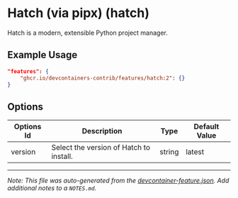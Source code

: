 
# Hatch (via pipx) (hatch)

Hatch is a modern, extensible Python project manager.

## Example Usage

```json
"features": {
    "ghcr.io/devcontainers-contrib/features/hatch:2": {}
}
```

## Options

| Options Id | Description | Type | Default Value |
|-----|-----|-----|-----|
| version | Select the version of Hatch to install. | string | latest |



---

_Note: This file was auto-generated from the [devcontainer-feature.json](https://github.com/devcontainers-contrib/features/blob/main/src/hatch/devcontainer-feature.json).  Add additional notes to a `NOTES.md`._
